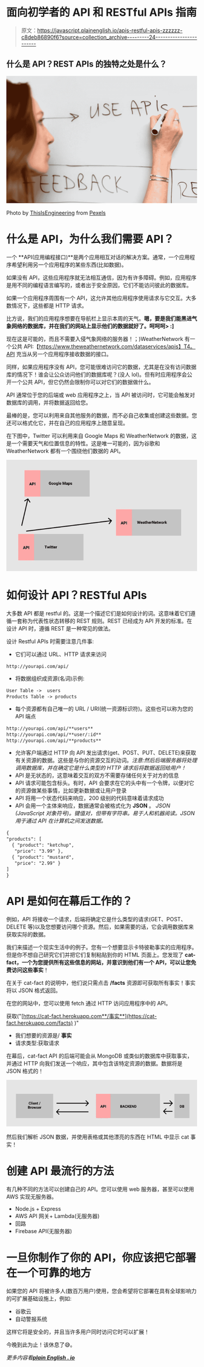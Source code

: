 # 面向初学者的 API 和 RESTful APIs 指南

> 原文：<https://javascript.plainenglish.io/apis-restful-apis-zzzzzz-c8deb86890f6?source=collection_archive---------24----------------------->

## 什么是 API？REST APIs 的独特之处是什么？

![](img/f057f3f8e1857c0bd123465dd1aa805d.png)

Photo by [ThisIsEngineering](https://www.pexels.com/@thisisengineering?utm_content=attributionCopyText&utm_medium=referral&utm_source=pexels) from [Pexels](https://www.pexels.com/photo/woman-writing-on-whiteboard-3861943/?utm_content=attributionCopyText&utm_medium=referral&utm_source=pexels)

# 什么是 API，为什么我们需要 API？

一个 **API(应用编程接口)**是两个应用相互对话的解决方案。通常，一个应用程序希望利用另一个应用程序的某些东西(比如数据)。

如果没有 API，这些应用程序就无法相互通信，因为有许多障碍。例如，应用程序是用不同的编程语言编写的，或者出于安全原因，它们不能访问彼此的数据库。

如果一个应用程序周围有一个 API，这允许其他应用程序使用请求与它交互。大多数情况下，这些都是 HTTP 请求。

比方说，我们的应用程序想要在导航栏上显示本周的天气。**嗯，要是我们能黑进气象网络的数据库，并在我们的网站上显示他们的数据就好了。呵呵呵> :]**

现在这是可能的，而且不需要入侵气象网络的服务器！；)WeatherNetwork 有一个公共 API:【https://www.theweathernetwork.com/dataservices/apis】T4。API 充当从另一个应用程序接收数据的接口。

同样，如果应用程序没有 API，您可能很难访问它的数据，尤其是在没有访问数据库的情况下！谁会让公众访问他们的数据库呢？(没人 lol)。但有时应用程序会公开一个公共 API，但它仍然会限制你可以对它们的数据做什么。

API 通常位于您的后端或 web 应用程序之上，当 API 被访问时，它可能会触发对数据库的调用，并将数据返回给您。

最棒的是，您可以利用来自其他服务的数据，而不必自己收集或创建这些数据。您还可以格式化它，并在自己的应用程序上随意呈现。

在下图中，Twitter 可以利用来自 Google Maps 和 WeatherNetwork 的数据，这是一个需要天气和位置信息的特性。这是唯一可能的，因为谷歌和 WeatherNetwork 都有一个围绕他们数据的 API。

![](img/20a9e953affe86d841ac1b722eb08685.png)

# 如何设计 API？RESTful APIs

大多数 API 都是 restful 的。这是一个描述它们是如何设计的词。这意味着它们遵循一套称为代表性状态转移的 REST 规则。REST 已经成为 API 开发的标准。在设计 API 时，遵循 REST 是一种常见的做法。

设计 Restful APIs 时需要注意几件事:

*   它们可以通过 URL、HTTP 请求来访问

```
http://yourapi.com/api/
```

*   将数据组织成资源(名词)示例:

```
User Table ->  users
Products Table -> products
```

*   每个资源都有自己唯一的 URL / URI(统一资源标识符)。这些也可以称为您的 API 端点

```
http://yourapi.com/api/**users**
http://yourapi.com/api/**user/:id**
http://yourapi.com/api/**products**
```

*   允许客户端通过 HTTP 向 API 发出请求(get、POST、PUT、DELETE)来获取有关资源的数据。这些是与你的资源交互的动词。*注意:然后后端服务器将处理调用数据库，并在确定它是什么类型的 HTTP 请求后将数据返回给用户！*
*   API 是无状态的，这意味着交互的双方不需要存储任何关于对方的信息
*   API 请求可能包含标头。有时，API 会要求在它的头中有一个令牌，以便对它的资源做某些事情，比如更新数据或让用户登录
*   API 将用一个状态代码来响应，200 级别的代码意味着请求成功
*   API 会用一个主体来响应，数据通常会被格式化为 **JSON** 。 *JSON (JavaScript 对象符号)。键值对，但带有字符串。易于人和机器阅读。JSON 用于通过 API 在计算机之间发送数据。*

```
{
"products": [ 
  { "product": "ketchup",
   "price": "3.99" },
  { "product": "mustard",
   "price": "2.99" }
]
}
```

# API 是如何在幕后工作的？

例如，API 将接收一个请求，后端将确定它是什么类型的请求(GET、POST、DELETE 等)以及您想要访问哪个资源。然后，如果需要的话，它会调用数据库来获取实际的数据。

我们来描述一个现实生活中的例子。您有一个想要显示卡特彼勒事实的应用程序。但是你不想自己研究它们并把它们复制粘贴到你的 HTML 页面上。您发现了 **cat-fact，**一个为您提供所有这些信息的网站，并意识到他们有一个 API，可以让您免费**访问这些事实**！

在关于 cat-fact 的说明中，他们说只需点击 **/facts** 资源即可获取所有事实！事实将以 JSON 格式返回。

在您的网站中，您可以使用 fetch 通过 HTTP 访问应用程序中的 API。

获取("[https://cat-fact.herokuapp.com**/事实**](https://cat-fact.herokuapp.com/facts) )"

*   我们想要的资源是/ **事实**
*   请求类型:获取请求

在幕后，cat-fact API 的后端可能会从 MongoDB 或类似的数据库中获取事实，并通过 HTTP 向我们发送一个响应，其中包含该特定资源的数据。数据将是 JSON 格式的！

![](img/9d8785368773f6c39b21b5301766749f.png)

然后我们解析 JSON 数据，并使用表格或其他漂亮的东西在 HTML 中显示 cat 事实！

# 创建 API 最流行的方法

有几种不同的方法可以创建自己的 API。您可以使用 web 服务器，甚至可以使用 AWS 实现无服务器。

*   Node.js + Express
*   AWS API 网关+ Lambda(无服务器)
*   回路
*   Firebase API(无服务器)

# 一旦你制作了你的 API，你应该把它部署在一个可靠的地方

如果您的 API 将被许多人(数百万用户)使用，您会希望将它部署在具有全球影响力的可扩展基础设施上，例如:

*   谷歌云
*   自动警报系统

这样它将是安全的，并且当许多用户同时访问它时可以扩展！

今晚到此为止！该休息了😅。

*更多内容看*[***plain English . io***](http://plainenglish.io/)